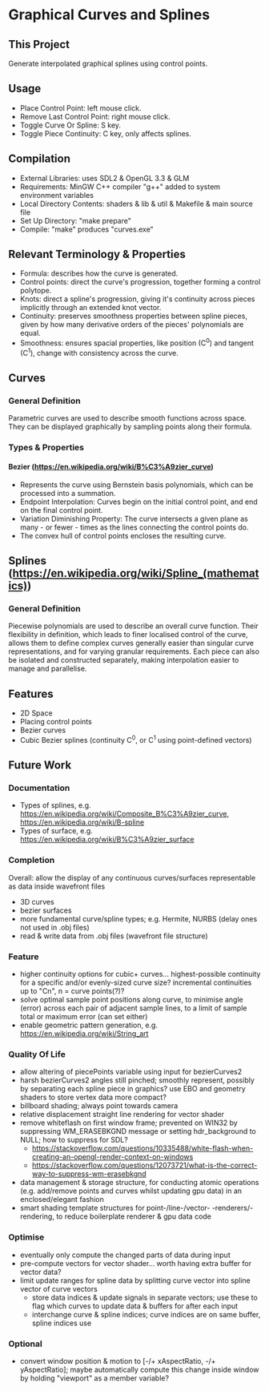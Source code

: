 # Graphical Curves and Splines

## This Project
Generate interpolated graphical splines using control points.

## Usage
- Place Control Point: left mouse click.
- Remove Last Control Point: right mouse click.
- Toggle Curve Or Spline: S key.
- Toggle Piece Continuity: C key, only affects splines.

## Compilation
- External Libraries: uses SDL2 & OpenGL 3.3 & GLM
- Requirements: MinGW C++ compiler "g++" added to system environment variables
- Local Directory Contents: shaders & lib & util & Makefile & main source file
- Set Up Directory: "make prepare"
- Compile: "make" produces "curves.exe" 

## Relevant Terminology & Properties
- Formula: describes how the curve is generated.
- Control points: direct the curve's progression, together forming a control polytope.
- Knots: direct a spline's progression, giving it's continuity across pieces implicitly through an extended knot vector.
- Continuity: preserves smoothness properties between spline pieces, given by how many derivative orders of the pieces' polynomials are equal.
- Smoothness: ensures spacial properties, like position (C<sup>0</sup>) and tangent (C<sup>1</sup>), change with consistency across the curve.

## Curves

### General Definition
Parametric curves are used to describe smooth functions across space. They can be displayed graphically by sampling points along their formula.

### Types & Properties

#### Bezier (https://en.wikipedia.org/wiki/B%C3%A9zier_curve)
- Represents the curve using Bernstein basis polynomials, which can be processed into a summation.
- Endpoint Interpolation: Curves begin on the initial control point, and end on the final control point.
- Variation Diminishing Property: The curve intersects a given plane as many - or fewer - times as the lines connecting the control points do.
- The convex hull of control points encloses the resulting curve.

## Splines (https://en.wikipedia.org/wiki/Spline_(mathematics))

### General Definition
Piecewise polynomials are used to describe an overall curve function. Their flexibility in definition, which leads to finer localised control of the curve, allows them to define complex curves generally easier than singular curve representations, and for varying granular requirements. Each piece can also be isolated and constructed separately, making interpolation easier to manage and parallelise.

## Features
- 2D Space
- Placing control points
- Bezier curves
- Cubic Bezier splines (continuity C<sup>0</sup>, or C<sup>1</sup> using point-defined vectors)

## Future Work

### Documentation
- Types of splines, e.g. https://en.wikipedia.org/wiki/Composite_B%C3%A9zier_curve, https://en.wikipedia.org/wiki/B-spline
- Types of surface, e.g. https://en.wikipedia.org/wiki/B%C3%A9zier_surface

<!-- ### Logical & Debugging -->

### Completion
Overall: allow the display of any continuous curves/surfaces representable as data inside wavefront files
- 3D curves
- bezier surfaces
- more fundamental curve/spline types; e.g. Hermite, NURBS (delay ones not used in .obj files)
- read & write data from .obj files (wavefront file structure)

### Feature
- higher continuity options for cubic+ curves... highest-possible continuity for a specific and/or evenly-sized curve size? incremental continuities up to "Cn", n = curve points(?)?
- solve optimal sample point positions along curve, to minimise angle (error) across each pair of adjacent sample lines, to a limit of sample total or maximum error (can set either)
- enable geometric pattern generation, e.g. https://en.wikipedia.org/wiki/String_art

### Quality Of Life
- allow altering of piecePoints variable using input for bezierCurves2
- harsh bezierCurves2 angles still pinched; smoothly represent, possibly by separating each spline piece in graphics? use EBO and geometry shaders to store vertex data more compact?
- billboard shading; always point towards camera
- relative displacement straight line rendering for vector shader
- remove whiteflash on first window frame; prevented on WIN32 by suppressing WM_ERASEBKGND message or setting hdr_background to NULL; how to suppress for SDL?
	- https://stackoverflow.com/questions/10335488/white-flash-when-creating-an-opengl-render-context-on-windows
	- https://stackoverflow.com/questions/12073721/what-is-the-correct-way-to-suppress-wm-erasebkgnd
- data management & storage structure, for conducting atomic operations (e.g. add/remove points and curves whilst updating gpu data) in an enclosed/elegant fashion
- smart shading template structures for point-/line-/vector- -renderers/-rendering, to reduce boilerplate renderer & gpu data code

### Optimise
- eventually only compute the changed parts of data during input
- pre-compute vectors for vector shader... worth having extra buffer for vector data?
- limit update ranges for spline data by splitting curve vector into spline vector of curve vectors
	- store data indices & update signals in separate vectors; use these to flag which curves to update data & buffers for after each input
	- interchange curve & spline indices; curve indices are on same buffer, spline indices use 

### Optional
- convert window position & motion to [-/+ xAspectRatio, -/+ yAspectRatio]; maybe automatically compute this change inside window by holding "viewport" as a member variable?